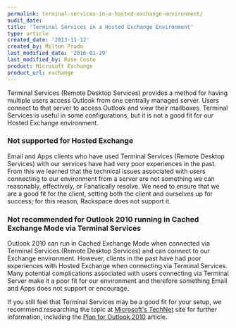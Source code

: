 ```yaml
---
permalink: terminal-services-in-a-hosted-exchange-environment/
audit_date:
title: 'Terminal Services in a Hosted Exchange Environment'
type: article
created_date: '2013-11-12'
created_by: Milton Prado
last_modified_date: '2016-01-29'
last_modified_by: Rose Coste
product: Microsoft Exchange
product_url: exchange
---
```


Terminal Services (Remote Desktop Services) provides a method for having
multiple users access Outlook from one centrally managed server.
Users connect to that server to access Outlook and view their mailboxes.
Terminal Services is useful in some configurations, but
it is not a good fit for our
Hosted Exchange environment.

### Not supported for Hosted Exchange

Email and Apps clients who have used Terminal Services (Remote Desktop
Services) with our services have had very poor experiences in the past.
From this we learned that the technical issues associated with
users connecting to our environment from a server are not something we
can reasonably, effectively, or Fanatically resolve. We need to ensure that
we are a good fit for the client, setting both the client and ourselves
up for success; for this reason, Rackspace does not support it.

### Not recommended for Outlook 2010 running in Cached Exchange Mode via Terminal Services

Outlook 2010 can run in Cached Exchange Mode when connected via
Terminal Services (Remote Desktop Services) and can connect to our
Exchange environment. However, clients in the past have had
poor experiences with Hosted Exchange when connecting via Terminal
Services. Many potential complications associated with users
connecting via Terminal Server make it a poor fit for our
environment and therefore something Email and Apps does not support or
encourage.

If you still feel that Terminal Services may be a good fit for your setup,
we recommend researching the topic at [Microsoft's
TechNet](https://technet.microsoft.com/en-us/default.aspx) site for
further information, including the
[Plan for Outlook 2010](https://technet.microsoft.com/en-us/library/ff394406.aspx)
article.
